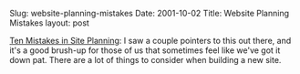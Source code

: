 Slug: website-planning-mistakes
Date: 2001-10-02
Title: Website Planning Mistakes
layout: post

<a href="http://www.webreview.com/2001/09_28/strategists/index01.shtml">Ten Mistakes in Site Planning</a>: I saw a couple pointers to this out there, and it&#39;s a good brush-up for those of us that sometimes feel like we&#39;ve got it down pat. There are a lot of things to consider when building a new site.
